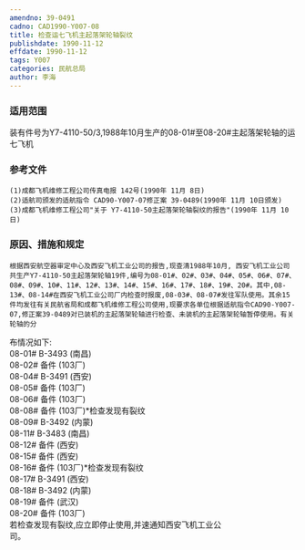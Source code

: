 ```yaml
---
amendno: 39-0491  
cadno: CAD1990-Y007-08  
title: 检查运七飞机主起落架轮轴裂纹  
publishdate: 1990-11-12  
effdate: 1990-11-12  
tags: Y007  
categories: 民航总局  
author: 李海  
---
```

  
### 适用范围  
装有件号为Y7-4110-50/3,1988年10月生产的08-01#至08-20#主起落架轮轴的运七飞机  
  
<!--more-->  
### 参考文件  
    (1)成都飞机维修工程公司传真电报 142号(1990年 11月 8日)  
    (2)适航司颁发的适航指令 CAD90-Y007-07修正案 39-0489(1990年 11月 10日颁发)  
    (3)成都飞机维修工程公司"关于 Y7-4110-50主起落架轮轴裂纹的报告"(1990年 11月 10日)  
  
### 原因、措施和规定  
    根据西安航空器审定中心及西安飞机工业公司的报告,现查清1988年10月, 西安飞机工业公司共生产Y7-4110-50主起落架轮轴19件,编号为08-01#、02#、03#、04#、05#、06#、07#、08#、09#、10#、11#、12#、13#、14#、15#、16#、17#、18#、19#、20#。其中,08-13#、08-14#在西安飞机工业公司厂内检查时报废,08-03#、08-07#发往军队使用。其余15件均发往有关民航省局和成都飞机维修工程公司使用,现要求各单位根据适航指令CAD90-Y007-07,修正案39-0489对已装机的主起落架轮轴进行检查、未装机的主起落架轮轴暂停使用。有关轮轴的分  
  
布情况如下:  
08-01#  B-3493  (南昌)  
08-02#  备件  (103厂)  
08-04#  B-3491  (西安)  
08-05#  备件  (103厂)  
08-06#  备件  (103厂)  
08-08#  备件  (103厂)*检查发现有裂纹  
08-09#  B-3492  (内蒙)  
08-11#  B-3483  (南昌)  
08-12#  备件  (西安)  
08-15#  备件  (西安)  
08-16#  备件  (103厂)*检查发现有裂纹  
08-17#  B-3491  (西安)  
08-18#  B-3492  (内蒙)  
08-19#  备件  (武汉)  
08-20#  备件  (103厂)  
    若检查发现有裂纹,应立即停止使用,并速通知西安飞机工业公  
司。  
